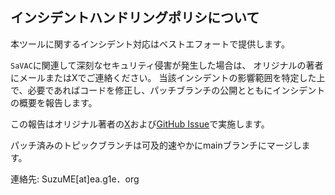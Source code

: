 ## インシデントハンドリングポリシについて

本ツールに関するインシデント対応はベストエフォートで提供します。

`SaVAC`に関連して深刻なセキュリティ侵害が発生した場合は、 オリジナルの著者にメールまたはXでご連絡ください。
当該インシデントの影響範囲を特定した上で、必要であればコードを修正し、パッチブランチの公開とともにインシデントの概要を報告します。

この報告はオリジナル著者の[X](https://x.com/nomurasuzume)および[GitHub Issue](https://github.com/g1eng/savac/issue)で実施します。

パッチ済みのトピックブランチは可及的速やかにmainブランチにマージします。

連絡先: SuzuME[at]ea.g1e．org

